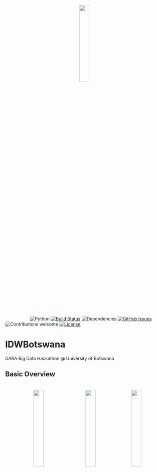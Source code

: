 
<p align="center"><img width=25% src="https://github.com/darabigdata/IDWBotswana/blob/master/media/daralogo.png"></p>

&nbsp;&nbsp;&nbsp;&nbsp;&nbsp;&nbsp;&nbsp;&nbsp;&nbsp;&nbsp;&nbsp;&nbsp;&nbsp;&nbsp;&nbsp;&nbsp;&nbsp;&nbsp;&nbsp;
![Python](https://img.shields.io/badge/python-v3.6+-blue.svg)
[![Build Status](https://travis-ci.org/darabigdata/IDWBotswana.svg?branch=master)](https://travis-ci.org/darabigdata/IDWBotswana)
![Dependencies](https://img.shields.io/badge/dependencies-up%20to%20date-brightgreen.svg)
[![GitHub Issues](https://img.shields.io/github/issues/darabigdata/IDWBotswana.svg)](https://github.com/darabigdata/IDWBotswana/issues)
![Contributions welcome](https://img.shields.io/badge/contributions-welcome-orange.svg)
[![License](https://img.shields.io/cran/l/devtools.svg)](https://opensource.org/licenses/gpl-license)

# IDWBotswana
DARA Big Data Hackathon @ University of Botswana

## Basic Overview


<p align="center"><img width=25% src="https://github.com/darabigdata/IDWBotswana/blob/master/media/Newton-Fund-Master-rgb.jpg", hspace="20"><img width=25% src="https://github.com/darabigdata/IDWBotswana/blob/master/media/STFC_LOGO.png", hspace="20", vspace="20"><img width=25% src="https://github.com/darabigdata/IDWBotswana/blob/master/media/dst_logo_crop.jpeg"></p>

